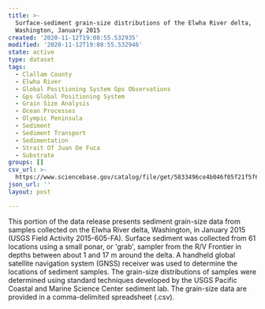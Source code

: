 ```yaml
---
title: >-
  Surface-sediment grain-size distributions of the Elwha River delta,
  Washington, January 2015
created: '2020-11-12T19:08:55.532935'
modified: '2020-11-12T19:08:55.532946'
state: active
type: dataset
tags:
  - Clallam County
  - Elwha River
  - Global Positioning System Gps Observations
  - Gps Global Positioning System
  - Grain Size Analysis
  - Ocean Processes
  - Olympic Peninsula
  - Sediment
  - Sediment Transport
  - Sedimentation
  - Strait Of Juan De Fuca
  - Substrate
groups: []
csv_url: >-
  https://www.sciencebase.gov/catalog/file/get/5833496ce4b046f05f21f5f6/?name=ew15_jan_grainsize.csv
json_url: ''
layout: post

---
```

This portion of the data release presents sediment grain-size data from samples collected on the Elwha River delta, Washington, in January 2015 (USGS Field Activity 2015-605-FA). Surface sediment was collected from 61 locations using a small ponar, or 'grab', sampler from the R/V Frontier in depths between about 1 and 17 m around the delta. A handheld global satellite navigation system (GNSS) receiver was used to determine the locations of sediment samples. The grain-size distributions of samples were determined using standard techniques developed by the USGS Pacific Coastal and Marine Science Center sediment lab. The grain-size data are provided in a comma-delimited spreadsheet (.csv).
